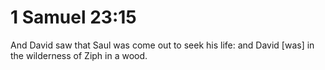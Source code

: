 # 1 Samuel 23:15

And David saw that Saul was come out to seek his life: and David [was] in the wilderness of Ziph in a wood.